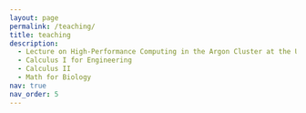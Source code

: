 ```yaml
---
layout: page
permalink: /teaching/
title: teaching
description: 
  - Lecture on High-Performance Computing in the Argon Cluster at the University of Iowa
  - Calculus I for Engineering
  - Calculus II
  - Math for Biology
nav: true
nav_order: 5
---
```

